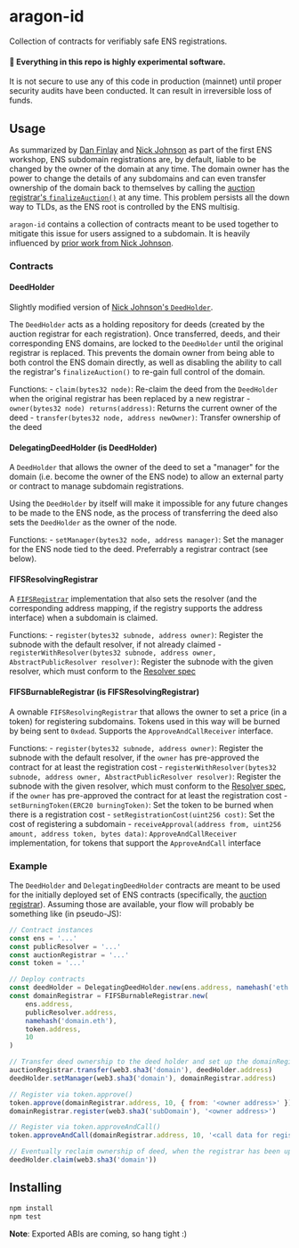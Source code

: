 # aragon-id

Collection of contracts for verifiably safe ENS registrations.

#### 🚨 Everything in this repo is highly experimental software.
It is not secure to use any of this code in production (mainnet) until proper security audits have
been conducted. It can result in irreversible loss of funds.

## Usage

As summarized by [Dan Finlay](https://medium.com/@danfinlay/the-future-of-ens-subdomain-markets-e5b7d98a18d3)
and [Nick Johnson](https://medium.com/the-ethereum-name-service/results-of-the-first-ens-workshop-ab5e8d39fb79)
as part of the first ENS workshop, ENS subdomain registrations are, by default, liable to be changed
by the owner of the domain at any time. The domain owner has the power to change the details of any
subdomains and can even transfer ownership of the domain back to themselves by calling the [auction
registrar's `finalizeAuction()`](https://github.com/ethereum/ens/blob/master/contracts/HashRegistrarSimplified.sol#L458)
at any time. This problem persists all the down way to TLDs, as the ENS root is controlled by the
ENS multisig.

`aragon-id` contains a collection of contracts meant to be used together to mitigate this issue for
users assigned to a subdomain. It is heavily influenced by [prior work from Nick Johnson](https://gist.github.com/Arachnid/3acaf6ed437ee79e8e894b2ce5e82441).

### Contracts

#### DeedHolder

Slightly modified version of [Nick Johnson's `DeedHolder`](https://gist.github.com/Arachnid/3acaf6ed437ee79e8e894b2ce5e82441).

The `DeedHolder` acts as a holding repository for deeds (created by the auction registrar for each
registration). Once transferred, deeds, and their corresponding ENS domains, are locked to the
`DeedHolder` until the original registrar is replaced. This prevents the domain owner from being
able to both control the ENS domain directly, as well as disabling the ability to call the
registrar's `finalizeAuction()` to re-gain full control of the domain.

Functions:
    - `claim(bytes32 node)`: Re-claim the deed from the `DeedHolder` when the original registrar has
      been replaced by a new registrar
    - `owner(bytes32 node) returns(address)`: Returns the current owner of the deed
    - `transfer(bytes32 node, address newOwner)`: Transfer ownership of the deed

#### DelegatingDeedHolder (is DeedHolder)

A `DeedHolder` that allows the owner of the deed to set a "manager" for the domain (i.e. become the
owner of the ENS node) to allow an external party or contract to manage subdomain registrations.

Using the `DeedHolder` by itself will make it impossible for any future changes to be made to the
ENS node, as the process of transferring the deed also sets the `DeedHolder` as the owner of the
node.

Functions:
    - `setManager(bytes32 node, address manager)`: Set the manager for the ENS node tied to the
      deed. Preferrably a registrar contract (see below).

#### FIFSResolvingRegistrar

A [`FIFSRegistrar`](https://github.com/ethereum/ens/blob/master/contracts/FIFSRegistrar.sol)
implementation that also sets the resolver (and the corresponding address mapping, if the registry
supports the address interface) when a subdomain is claimed.

Functions:
    - `register(bytes32 subnode, address owner)`: Register the subnode with the default resolver, if
      not already claimed
    - `registerWithResolver(bytes32 subnode, address owner, AbstractPublicResolver resolver)`:
      Register the subnode with the given resolver, which must conform to the [Resolver spec](https://github.com/ethereum/EIPs/blob/master/EIPS/eip-137.md#resolver-specification)

#### FIFSBurnableRegistrar (is FIFSResolvingRegistrar)

A ownable `FIFSResolvingRegistrar` that allows the owner to set a price (in a token) for registering
subdomains. Tokens used in this way will be burned by being sent to `0xdead`. Supports the
`ApproveAndCallReceiver` interface.

Functions:
    - `register(bytes32 subnode, address owner)`: Register the subnode with the default resolver, if
      the `owner` has pre-approved the contract for at least the registration cost
    - `registerWithResolver(bytes32 subnode, address owner, AbstractPublicResolver resolver)`:
      Register the subnode with the given resolver, which must conform to the [Resolver spec](https://github.com/ethereum/EIPs/blob/master/EIPS/eip-137.md#resolver-specification),
      if the `owner` has pre-approved the contract for at least the registration cost
    - `setBurningToken(ERC20 burningToken)`: Set the token to be burned when there is a registration
      cost
    - `setRegistrationCost(uint256 cost)`: Set the cost of registering a subdomain
    - `receiveApproval(address from, uint256 amount, address token, bytes data)`:
      `ApproveAndCallReceiver` implementation, for tokens that support the `ApproveAndCall`
      interface

### Example

The `DeedHolder` and `DelegatingDeedHolder` contracts are meant to be used for the initially
deployed set of ENS contracts (specifically, the [auction registrar](https://github.com/ethereum/ens/blob/master/contracts/HashRegistrarSimplified.sol#L103)). Assuming those are available, your flow will probably be
something like (in pseudo-JS):

```js
// Contract instances
const ens = '...'
const publicResolver = '...'
const auctionRegistrar = '...'
const token = '...'

// Deploy contracts
const deedHolder = DelegatingDeedHolder.new(ens.address, namehash('eth'))
const domainRegistrar = FIFSBurnableRegistrar.new(
    ens.address,
    publicResolver.address,
    namehash('domain.eth'),
    token.address,
    10
)

// Transfer deed ownership to the deed holder and set up the domainRegistrar as the manager
auctionRegistrar.transfer(web3.sha3('domain'), deedHolder.address)
deedHolder.setManager(web3.sha3('domain'), domainRegistrar.address)

// Register via token.approve()
token.approve(domainRegistrar.address, 10, { from: '<owner address>' })
domainRegistrar.register(web3.sha3('subDomain'), '<owner address>')

// Register via token.approveAndCall()
token.approveAndCall(domainRegistrar.address, 10, '<call data for register(bytes32,address)>')

// Eventually reclaim ownership of deed, when the registrar has been updated
deedHolder.claim(web3.sha3('domain'))
```

## Installing

```sh
npm install
npm test
```

**Note**: Exported ABIs are coming, so hang tight :)
